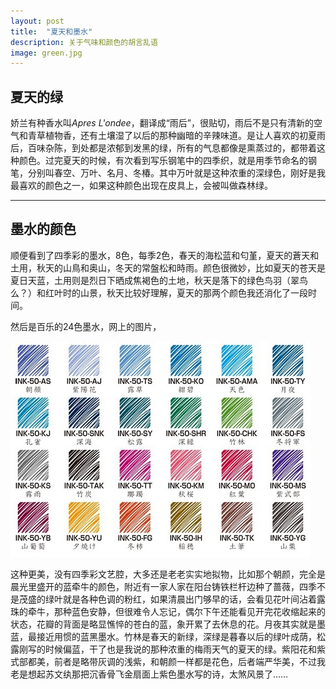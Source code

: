 ```yaml
---
layout: post
title:  "夏天和墨水"
description: 关于气味和颜色的胡言乱语
image: green.jpg
---
```


## 夏天的绿 

娇兰有种香水叫*Apres L'ondee*，翻译成“雨后”，很贴切，雨后不是只有清新的空气和青草植物香，还有土壤湿了以后的那种幽暗的辛辣味道。是让人喜欢的初夏雨后，百味杂陈，到处都是浓郁到发黑的绿，所有的气息都像是熏蒸过的，都带着这种颜色。过完夏天的时候，有次看到写乐钢笔中的四季织，就是用季节命名的钢笔，分别叫春空、万叶、名月、冬椿。其中万叶就是这种浓重的深绿色，刚好是我最喜欢的颜色之一，如果这种颜色出现在皮具上，会被叫做森林绿。

***

## 墨水的颜色

顺便看到了四季彩的墨水，8色，每季2色，春天的海松蓝和匂堇，夏天的蒼天和土用，秋天的山鳥和奥山，冬天的常盤松和時雨。颜色很微妙，比如夏天的苍天是夏日天蓝，土用则是烈日下晒成焦褐色的土地，秋天是落下的绿色鸟羽（翠鸟么？）和红叶时的山景，秋天比较好理解，夏天的那两个颜色我还消化了一段时间。

然后是百乐的24色墨水，网上的图片，

![](/images/24colors.jpg)


这种更美，没有四季彩文艺腔，大多还是老老实实地拟物，比如那个朝颜，完全是晨光里盛开的蓝牵牛的颜色，附近有一家人家在阳台铸铁栏杆边种了蔷薇，四季不是茂盛的绿叶就是各种色调的粉红，如果清晨出门够早的话，会看见花叶间沾着露珠的牵牛，那种蓝色安静，但很难令人忘记，偶尔下午还能看见开完花收缩起来的状态，花瓣的背面是略显憔悴的苍白的蓝，象开累了去休息的花。月夜其实就是墨蓝，最接近用惯的蓝黑墨水。竹林是春天的新绿，深绿是暮春以后的绿叶成荫，松露刚写的时候偏蓝，干了也是我说的那种浓重的梅雨天气的夏天的绿。紫阳花和紫式部都美，前者是略带灰调的浅紫，和朝颜一样都是花色，后者端严华美，不过我老是想起苏文纨那把沉香骨飞金扇面上紫色墨水写的诗，太煞风景了……

